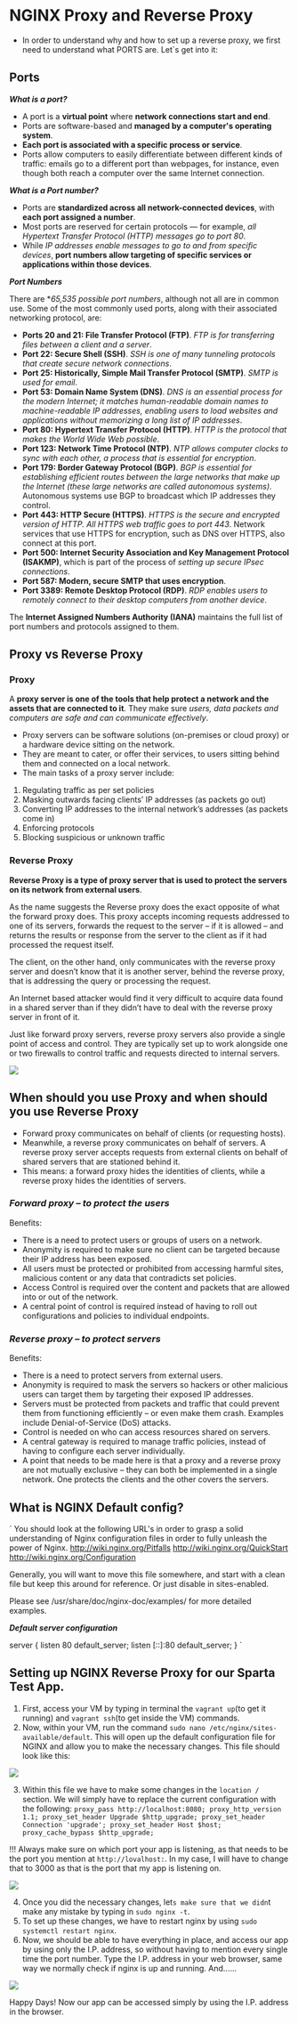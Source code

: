 # NGINX Proxy and Reverse Proxy

- In order to understand why and how to set up a reverse proxy, we first need to understand what PORTS are. Let`s get into it:

## Ports
***What is a port?***

- A port is a **virtual point** where **network connections start and end**. 
- Ports are software-based and **managed by a computer's operating system**. 
- **Each port is associated with a specific process or service**. 
- Ports allow computers to easily differentiate between different kinds of traffic: emails go to a different port than webpages, for instance, even though both reach a computer over the same Internet connection.

***What is a Port number?***

- Ports are **standardized across all network-connected devices**, with **each port assigned a number**. 
- Most ports are reserved for certain protocols — for example, *all Hypertext Transfer Protocol (HTTP) messages go to port 80*. 
- While *IP addresses enable messages to go to and from specific devices*, **port numbers allow targeting of specific services or applications within those devices**.

***Port Numbers***

There are **65,535 possible port numbers*, although not all are in common use. Some of the most commonly used ports, along with their associated networking protocol, are:

- **Ports 20 and 21: File Transfer Protocol (FTP)**. *FTP is for transferring files between a client and a server*.
- **Port 22: Secure Shell (SSH)**. *SSH is one of many tunneling protocols that create secure network connections*.
- **Port 25: Historically, Simple Mail Transfer Protocol (SMTP)**. *SMTP is used for email*.
- **Port 53: Domain Name System (DNS)**. *DNS is an essential process for the modern Internet; it matches human-readable domain names to machine-readable IP addresses, enabling users to load websites and applications without memorizing a long list of IP addresses*.
- **Port 80: Hypertext Transfer Protocol (HTTP)**. *HTTP is the protocol that makes the World Wide Web possible*.
- **Port 123: Network Time Protocol (NTP)**. *NTP allows computer clocks to sync with each other, a process that is essential for encryption*.
- **Port 179: Border Gateway Protocol (BGP)**. *BGP is essential for establishing efficient routes between the large networks that make up the Internet (these large networks are called autonomous systems)*. Autonomous systems use BGP to broadcast which IP addresses they control.
- **Port 443: HTTP Secure (HTTPS)**. *HTTPS is the secure and encrypted version of HTTP. All HTTPS web traffic goes to port 443*. Network services that use HTTPS for encryption, such as DNS over HTTPS, also connect at this port.
- **Port 500: Internet Security Association and Key Management Protocol (ISAKMP)**, which is part of the process of *setting up secure IPsec connections*.
- **Port 587: Modern, secure SMTP that uses encryption**.
- **Port 3389: Remote Desktop Protocol (RDP)**. *RDP enables users to remotely connect to their desktop computers from another device*.

The **Internet Assigned Numbers Authority (IANA)** maintains the full list of port numbers and protocols assigned to them.

## Proxy vs Reverse Proxy
### Proxy
 A **proxy server is one of the tools that help protect a network and the assets that are connected to it**. They make sure *users, data packets and computers are safe and can communicate effectively*.
 - Proxy servers can be software solutions (on-premises or cloud proxy) or a hardware device sitting on the network. 
 - They are meant to cater, or offer their services, to users sitting behind them and connected on a local network.
- The main tasks of a proxy server include:

1. Regulating traffic as per set policies
2. Masking outwards facing clients’ IP addresses (as packets go out)
3. Converting IP addresses to the internal network’s addresses (as packets come in)
4. Enforcing protocols
5. Blocking suspicious or unknown traffic


### Reverse Proxy

**Reverse Proxy is a type of proxy server that is used to protect the servers on its network from external users**.

As the name suggests the Reverse proxy does the exact opposite of what the forward proxy does.  This proxy accepts incoming requests addressed to one of its servers, forwards the request to the server – if it is allowed – and returns the results or response from the server to the client as if it had processed the request itself.

The client, on the other hand, only communicates with the reverse proxy server and doesn’t know that it is another server, behind the reverse proxy, that is addressing the query or processing the request.

An Internet based attacker would find it very difficult to acquire data found in a shared server than if they didn’t have to deal with the reverse proxy server in front of it.

Just like forward proxy servers, reverse proxy servers also provide a single point of access and control. They are typically set up to work alongside one or two firewalls to control traffic and requests directed to internal servers.

![](images/fpvsrp.png)

## When should you use Proxy and when should you use Reverse Proxy


- Forward proxy communicates on behalf of clients (or requesting hosts). 
- Meanwhile, a reverse proxy communicates on behalf of servers. A reverse proxy server accepts requests from external clients on behalf of shared servers that are stationed behind it.
- This means: a forward proxy hides the identities of clients, while a reverse proxy hides the identities of servers.

### ***Forward proxy – to protect the users***
Benefits:
- There is a need to protect users or groups of users on a network.
- Anonymity is required to make sure no client can be targeted because their IP address has been exposed.
- All users must be protected or prohibited from accessing harmful sites, malicious content or any data that contradicts set policies.
- Access Control is required over the content and packets that are allowed into or out of the network.
- A central point of control is required instead of having to roll out configurations and policies to individual endpoints.

### ***Reverse proxy – to protect servers***
Benefits:
- There is a need to protect servers from external users.
- Anonymity is required to mask the servers so hackers or other malicious users can target them by targeting their exposed IP addresses.
- Servers must be protected from packets and traffic that could prevent them from functioning efficiently – or even make them crash. Examples include Denial-of-Service (DoS) attacks.
- Control is needed on who can access resources shared on servers.
- A central gateway is required to manage traffic policies, instead of having to configure each server individually.
- A point that needs to be made here is that a proxy and a reverse proxy are not mutually exclusive – they can both be implemented in a single network. One protects the clients and the other covers the servers.

## What is NGINX Default config?

` 
You should look at the following URL's in order to grasp a solid understanding
of Nginx configuration files in order to fully unleash the power of Nginx.
http://wiki.nginx.org/Pitfalls
http://wiki.nginx.org/QuickStart
http://wiki.nginx.org/Configuration

Generally, you will want to move this file somewhere, and start with a clean
file but keep this around for reference. Or just disable in sites-enabled.

Please see /usr/share/doc/nginx-doc/examples/ for more detailed examples.


***Default server configuration***

server {
        listen 80 default_server;
        listen [::]:80 default_server;
        }
`

## Setting up NGINX Reverse Proxy for our Sparta Test App.

1. First, access your VM by typing in terminal the `vagrant up`(to get it running) and `vagrant ssh`(to get inside the VM) commands.
2. Now, within your VM, run the command `sudo nano /etc/nginx/sites-available/default`. This will open up the default configuration file for NGINX and allow you to make the necessary changes. This file should look like this:

![](images/defaultconfig.PNG)

3. Within this file we have to make some changes in the `location /` section.
We will simply have to replace the current configuration with the following:
`
 proxy_pass http://localhost:8080;
        proxy_http_version 1.1;
        proxy_set_header Upgrade $http_upgrade;
        proxy_set_header Connection 'upgrade';
        proxy_set_header Host $host;
        proxy_cache_bypass $http_upgrade;
`

!!! Always make sure on which port your app is listening, as that needs to be the port you mention at `http://lovalhost:`. In my case, I will have to change that to 3000 as that is the port that my app is listening on.  

![](images/portnumber.PNG)

4. Once you did the necessary changes, let`s make sure that we didn`t make any mistake by typing in `sudo nginx -t`. 
5. To set up these changes, we have to restart nginx by using `sudo systemctl restart nginx`.
6. Now, we should be able to have everything in place, and access our app by using only the I.P. address, so without having to mention every single time the port number. Type the I.P. address in your web browser, same way we normally check if nginx is up and running. And......

![](images/reverseproxyworks.PNG)

Happy Days! Now our app can be accessed simply by using the I.P. address in the browser. 



